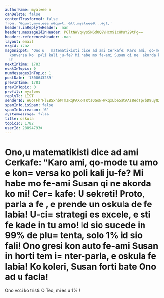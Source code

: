 ```yaml
---
authorName: myaleee n
canDelete: false
contentTrasformed: false
from: '&quot;myaleee n&quot; &lt;myaleee@...&gt;'
headers.inReplyToHeader: .nan
headers.messageIdInHeader: PGltNWVqNys5NGd0QGVHcm91cHMuY29tPg==
headers.referencesHeader: .nan
layout: email
msgId: 1782
msgSnippet: 'Ono,u   matematikisti dice ad ami Cerkafe: Karo ami, qo-mode tu amo e
  konversa ko  poli kali ju-fe? Mi habe mo fe-ami Susan qi ne  akorda ko mi! Cerkafe:
  U'
nextInTime: 1783
nextInTopic: 0
numMessagesInTopic: 1
postDate: '1300643239'
prevInTime: 1781
prevInTopic: 0
profile: myaleee
replyTo: LIST
senderId: e6oTFhrFlEBSxhb9TmJRqPAXRHTKtsQGoNFWkqxLbe5atAAs8edTp7bD9uyQ2n523zHL9uHm2jsxrFOAVcYvz0IR9uC7Ig
spamInfo.isSpam: false
spamInfo.reason: '6'
systemMessage: false
title: oskula
topicId: 1782
userId: 288947930
---
```



Ono,u   matematikisti dice ad ami Cerkafe: "Karo ami, qo-mode tu amo e kon=
versa ko  poli kali ju-fe? Mi habe mo fe-ami Susan qi ne  akorda ko mi!
Cer=
kafe: U  sekreti! Proto, parla a fe , e prende un  oskula de fe labia! U-ci=
 strategi es excele, e sti fe kade in tu amo! Id sio  sucede in 99% de  plu=
 tenta, solo 1% id sio fali!
Ono gresi kon auto fe-ami Susan in horti tem i=
nter-parla, e oskula fe labia!
Ko koleri, Susan forti bate Ono ad u facia!
=
Ono voci ko tristi: O Teo, mi es u  1%  !



